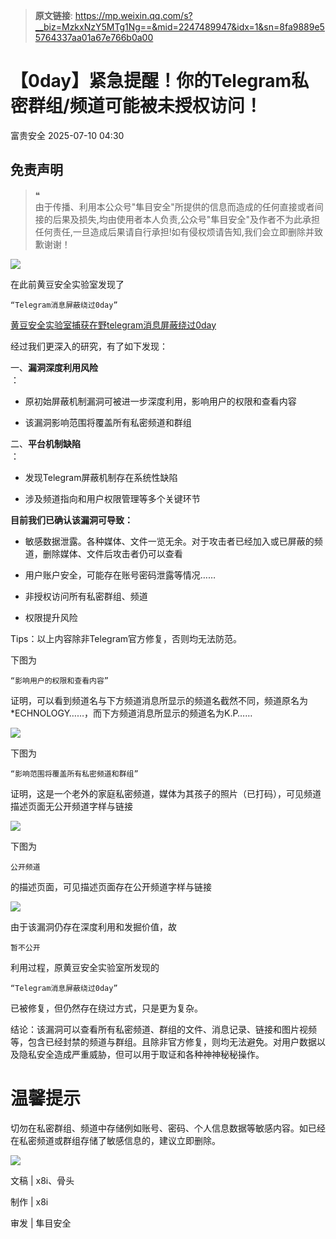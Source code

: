 > **原文链接**: https://mp.weixin.qq.com/s?__biz=MzkxNzY5MTg1Ng==&mid=2247489947&idx=1&sn=8fa9889e55764337aa01a67e766b0a00

#  【0day】紧急提醒！你的Telegram私密群组/频道可能被未授权访问！  
 富贵安全   2025-07-10 04:30  
  
## 免责声明  
> ❝  
> 由于传播、利用本公众号"隼目安全"所提供的信息而造成的任何直接或者间接的后果及损失,均由使用者本人负责,公众号"隼目安全"及作者不为此承担任何责任,一旦造成后果请自行承担!如有侵权烦请告知,我们会立即删除并致歉谢谢！  
  
  
![](https://mmbiz.qpic.cn/mmbiz_png/9HKdHo8BvC2iclAicrYMZiaAf3O6mzeibW1LVMcSKUDA5tLEN6ffTM1CfzqRKJk3eNmHrlaXUcZc15niczOzFuNWMFg/640?wx_fmt=png&from=appmsg "")  
  
在此前黄豆安全实验室发现了
```
“Telegram消息屏蔽绕过0day”
```

  
  
[黄豆安全实验室捕获在野telegram消息屏蔽绕过0day](https://mp.weixin.qq.com/s?__biz=MzkzNjczNzEyMw==&mid=2247484417&idx=1&sn=d8b44f163ca18983f7d8ddc3d5b1a589&scene=21#wechat_redirect)  
  
  
经过我们更深入的研究，有了如下发现：  
  
一、**漏洞深度利用风险**  
：  
- 原初始屏蔽机制漏洞可被进一步深度利用，影响用户的权限和查看内容  
  
- 该漏洞影响范围将覆盖所有私密频道和群组  
  
二、**平台机制缺陷**  
：  
- 发现Telegram屏蔽机制存在系统性缺陷  
  
- 涉及频道指向和用户权限管理等多个关键环节  
  
**目前我们已确认该漏洞可导致：**  
- 敏感数据泄露。各种媒体、文件一览无余。对于攻击者已经加入或已屏蔽的频道，删除媒体、文件后攻击者仍可以查看  
  
- 用户账户安全，可能存在账号密码泄露等情况……  
  
- 非授权访问所有私密群组、频道  
  
- 权限提升风险  
  
Tips：以上内容除非Telegram官方修复，否则均无法防范。  
  
下图为
```
“影响用户的权限和查看内容”
```

  
证明，可以看到频道名与下方频道消息所显示的频道名截然不同，频道原名为*ECHNOLOGY……，而下方频道消息所显示的频道名为K.P……  
  
![](https://mmbiz.qpic.cn/mmbiz_png/9HKdHo8BvC2iclAicrYMZiaAf3O6mzeibW1LnxTkGSzmqfL13rfbHRwuEpTFI4lOh5K1KVQDbjEeKfWaibylop3OQ4g/640?wx_fmt=png&from=appmsg "")  
  
下图为
```
“影响范围将覆盖所有私密频道和群组”
```

  
证明，这是一个老外的家庭私密频道，媒体为其孩子的照片（已打码），可见频道描述页面无公开频道字样与链接  
  
![](https://mmbiz.qpic.cn/mmbiz_png/9HKdHo8BvC2iclAicrYMZiaAf3O6mzeibW1LTib8Oibykl5hXLoYfHl4yOAicdiaf169LWyP0hofUTfpM00SUeO4lZ41iag/640?wx_fmt=png&from=appmsg "")  
  
下图为
```
公开频道
```

  
的描述页面，可见描述页面存在公开频道字样与链接  
  
![](https://mmbiz.qpic.cn/mmbiz_png/9HKdHo8BvC2iclAicrYMZiaAf3O6mzeibW1L129GGOOKy1f9o1MZqlCeicUzhcMNW44W9siaDibNur0OVfdCjjOfCc3lQ/640?wx_fmt=png&from=appmsg "")  
  
由于该漏洞仍存在深度利用和发掘价值，故
```
暂不公开
```

  
利用过程，原黄豆安全实验室所发现的
```
“Telegram消息屏蔽绕过0day”
```

  
已被修复，但仍然存在绕过方式，只是更为复杂。  
  
结论：该漏洞可以查看所有私密频道、群组的文件、消息记录、链接和图片视频等，包含已经封禁的频道与群组。且除非官方修复，则均无法避免。对用户数据以及隐私安全造成严重威胁，但可以用于取证和各种神神秘秘操作。  
# 温馨提示  
  
切勿在私密群组、频道中存储例如账号、密码、个人信息数据等敏感内容。如已经在私密频道或群组存储了敏感信息的，建议立即删除。  
  
![](https://mmbiz.qpic.cn/mmbiz_png/9HKdHo8BvC2iclAicrYMZiaAf3O6mzeibW1LjXMzTibQy1puEUBcC0WmLcenpSIhzzhUYLvljjJQowCpicUPX4iaETMwQ/640?wx_fmt=png&from=appmsg "")  
  
  
文稿 | x8i、骨头  
  
制作 | x8i  
  
审发 | 隼目安全  
  
